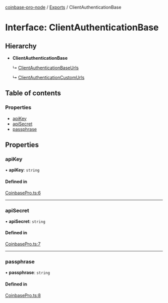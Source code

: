 [coinbase-pro-node](../README.md) / [Exports](../modules.md) / ClientAuthenticationBase

# Interface: ClientAuthenticationBase

## Hierarchy

- **ClientAuthenticationBase**

  ↳ [ClientAuthenticationBaseUrls](clientauthenticationbaseurls.md)

  ↳ [ClientAuthenticationCustomUrls](clientauthenticationcustomurls.md)

## Table of contents

### Properties

- [apiKey](clientauthenticationbase.md#apikey)
- [apiSecret](clientauthenticationbase.md#apisecret)
- [passphrase](clientauthenticationbase.md#passphrase)

## Properties

### apiKey

• **apiKey**: `string`

#### Defined in

[CoinbasePro.ts:6](https://github.com/bennycode/coinbase-pro-node/blob/4fcd15c/src/CoinbasePro.ts#L6)

---

### apiSecret

• **apiSecret**: `string`

#### Defined in

[CoinbasePro.ts:7](https://github.com/bennycode/coinbase-pro-node/blob/4fcd15c/src/CoinbasePro.ts#L7)

---

### passphrase

• **passphrase**: `string`

#### Defined in

[CoinbasePro.ts:8](https://github.com/bennycode/coinbase-pro-node/blob/4fcd15c/src/CoinbasePro.ts#L8)
